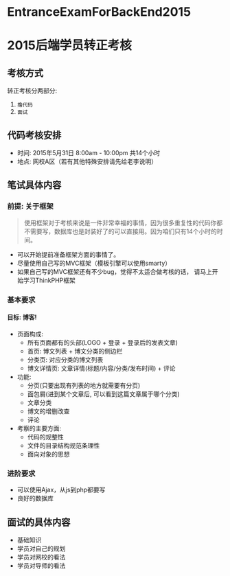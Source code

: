 # EntranceExamForBackEnd2015

# 2015后端学员转正考核

## 考核方式
转正考核分两部分: 
1. `撸代码` 
2. `面试`

## 代码考核安排
- 时间: 2015年5月31日 8:00am - 10:00pm 共14个小时
- 地点: 网校A区（若有其他特殊安排请先给老李说明）

## 笔试具体内容

### 前提: 关于框架

> 使用框架对于考核来说是一件非常幸福的事情，因为很多重复性的代码你都不需要写，数据库也是封装好了的可以直接用。因为咱们只有14个小时的时间。

- 可以开始提前准备框架方面的事情了。
- 尽量使用自己写的MVC框架（模板引擎可以使用smarty）
- 如果自己写的MVC框架还有不少bug，觉得不太适合做考核的话， 请马上开始学习ThinkPHP框架

### 基本要求

#### 目标: 博客!

- 页面构成:
	- 所有页面都有的头部(LOGO + 登录 + 登录后的发表文章)
	- 首页: 博文列表 + 博文分类的侧边栏
	- 分类页: 对应分类的博文列表
	- 博文详情页: 文章详情(标题/内容/分类/发布时间) + 评论
- 功能:
	- 分页(只要出现有列表的地方就需要有分页)
	- 面包屑(进到某个文章后, 可以看到这篇文章属于哪个分类)
	- 文章分类
	- 博文的增删改查
	- 评论
- 考察的主要方面:
	- 代码的规整性
	- 文件的目录结构规范条理性
	- 面向对象的思想
	
### 进阶要求

- 可以使用Ajax，从js到php都要写
- 良好的数据库

	
## 面试的具体内容

- 基础知识
- 学员对自己的规划
- 学员对网校的看法
- 学员对导师的看法